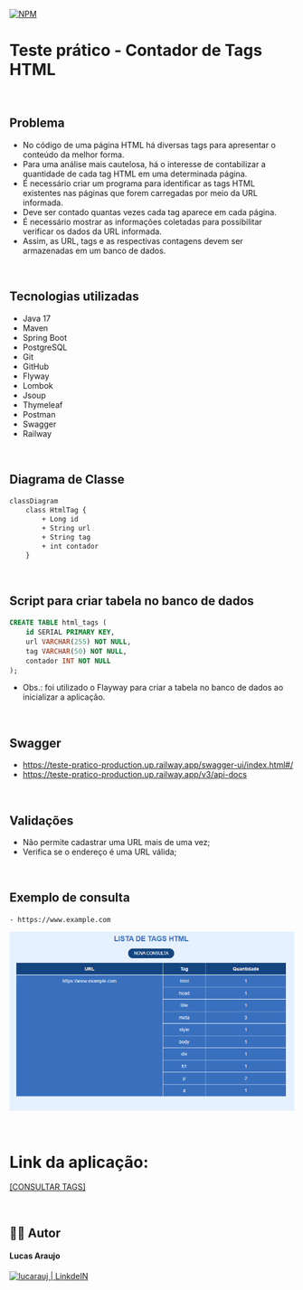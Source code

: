 [![NPM](https://img.shields.io/npm/l/react)](https://github.com/lucarauj/Teste-pratico/blob/main/LICENSE)

# Teste prático - Contador de Tags HTML

<br>

## Problema

- No código de uma página HTML há diversas tags para apresentar o conteúdo da melhor forma. 
- Para uma análise mais cautelosa, há o interesse de contabilizar a quantidade de cada tag HTML em uma determinada página.
- É necessário criar um programa para identificar as tags HTML existentes nas páginas que forem carregadas por meio da URL informada. 
- Deve ser contado quantas vezes cada tag aparece em cada página.
- É necessário mostrar as informações coletadas para possibilitar verificar os dados da URL informada. 
- Assim, as URL, tags e as respectivas contagens devem ser armazenadas em um banco de dados.

<br>

## Tecnologias utilizadas

- Java 17
- Maven
- Spring Boot
- PostgreSQL
- Git
- GitHub
- Flyway
- Lombok
- Jsoup
- Thymeleaf
- Postman
- Swagger
- Railway

<br>

## Diagrama de Classe

```mermaid
classDiagram
    class HtmlTag {
        + Long id
        + String url
        + String tag
        + int contador
    }
```

<br>

## Script para criar tabela no banco de dados

```sql
CREATE TABLE html_tags (
    id SERIAL PRIMARY KEY,
    url VARCHAR(255) NOT NULL,
    tag VARCHAR(50) NOT NULL,
    contador INT NOT NULL
);
```

- Obs.: foi utilizado o Flayway para criar a tabela no banco de dados ao inicializar a aplicação.

<br>

## Swagger

- https://teste-pratico-production.up.railway.app/swagger-ui/index.html#/
- https://teste-pratico-production.up.railway.app/v3/api-docs

<br>

## Validações

- Não permite cadastrar uma URL mais de uma vez;
- Verifica se o endereço é uma URL válida;

<br>

## Exemplo de consulta

```
- https://www.example.com
```

<p align="left"><img width="700px" src="https://github.com/lucarauj/Teste-pratico/blob/main/html-tag/src/main/resources/static/images/Tag2.png" /></p>

<br>

# Link da aplicação:

[[CONSULTAR TAGS]](https://teste-pratico-production.up.railway.app/html-tag/formulario)

<br>


## 👨‍🎓 Autor

#### Lucas Araujo

<a href="https://www.linkedin.com/in/lucarauj"><img alt="lucarauj | LinkdeIN" width="40px" src="https://user-images.githubusercontent.com/43545812/144035037-0f415fc7-9f96-4517-a370-ccc6e78a714b.png" /></a>

